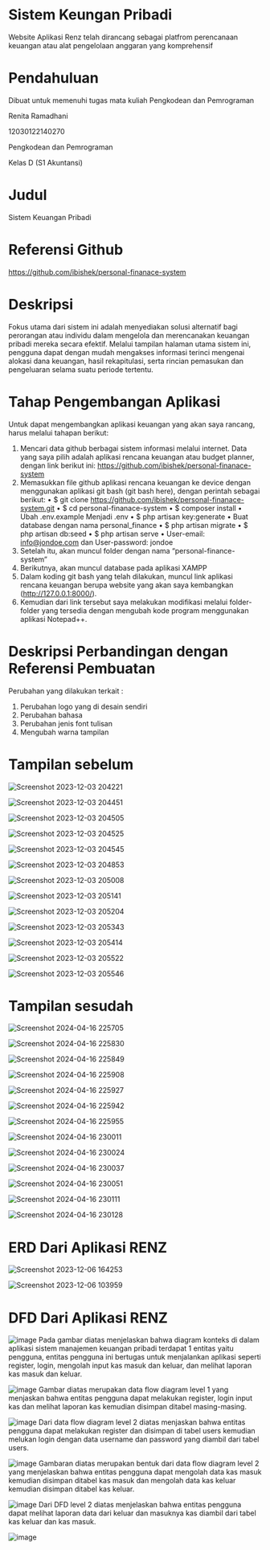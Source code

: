 # Sistem Keungan Pribadi
Website Aplikasi Renz telah dirancang sebagai platfrom perencanaan keuangan atau alat pengelolaan anggaran yang komprehensif

# Pendahuluan 
Dibuat untuk memenuhi tugas mata kuliah Pengkodean dan Pemrograman

Renita Ramadhani

12030122140270

Pengkodean dan Pemrograman 

Kelas D (S1 Akuntansi)

# Judul
Sistem Keuangan Pribadi

# Referensi Github 
https://github.com/ibishek/personal-finanace-system

# Deskripsi
Fokus utama dari sistem ini adalah menyediakan solusi alternatif bagi perorangan atau individu dalam mengelola dan merencanakan keuangan pribadi mereka secara efektif. Melalui tampilan halaman utama sistem ini, pengguna dapat dengan mudah mengakses informasi terinci mengenai alokasi dana keuangan, hasil rekapitulasi, serta rincian pemasukan dan pengeluaran selama suatu periode tertentu.

# Tahap Pengembangan Aplikasi
Untuk dapat mengembangkan aplikasi keuangan yang akan saya rancang, harus melalui tahapan berikut:
1.	Mencari data github berbagai sistem informasi melalui internet. 
Data yang saya pilih adalah aplikasi rencana keuangan atau budget planner, dengan link berikut ini: https://github.com/ibishek/personal-finanace-system
2.	Memasukkan file github aplikasi rencana keuangan ke device dengan menggunakan aplikasi git bash (git bash here), dengan perintah sebagai berikut:
•	$ git clone https://github.com/ibishek/personal-finanace-system.git
•	$ cd personal-finanace-system
•	$ composer install
•	Ubah .env.example Menjadi .env
•	$ php artisan key:generate
•	Buat database dengan nama personal_finance 
•	$ php artisan migrate
•	$ php artisan db:seed
•	$ php artisan serve
•	User-email: info@jondoe.com dan User-password: jondoe
3.	Setelah itu, akan muncul folder dengan nama “personal-finance-system” 
4.	Berikutnya, akan muncul database pada aplikasi XAMPP
5.	Dalam koding git bash yang telah dilakukan, muncul link aplikasi rencana keuangan berupa website yang akan saya kembangkan (http://127.0.0.1:8000/).
6.	Kemudian dari link tersebut saya melakukan modifikasi melalui folder-folder yang tersedia dengan mengubah kode program menggunakan aplikasi Notepad++.

# Deskripsi Perbandingan dengan Referensi Pembuatan
Perubahan yang dilakukan terkait :
1. Perubahan logo yang di desain sendiri
2. Perubahan bahasa
3. Perubahan jenis font tulisan
4. Mengubah warna tampilan
   
# Tampilan sebelum
![Screenshot 2023-12-03 204221](https://github.com/RenitaRamadhani/RenitaRamadhani-PengkodeanDanPemograman-Sistem-Keuangan-Pribadi/assets/153142982/269a00f4-bd20-4651-b715-c9a036f62e29)

![Screenshot 2023-12-03 204451](https://github.com/RenitaRamadhani/RenitaRamadhani-PengkodeanDanPemograman-Sistem-Keuangan-Pribadi/assets/153142982/0beb5572-6dfc-4148-94ea-afc0af742a3c)

![Screenshot 2023-12-03 204505](https://github.com/RenitaRamadhani/RenitaRamadhani-PengkodeanDanPemograman-Sistem-Keuangan-Pribadi/assets/153142982/3e2707ea-c8db-48c1-bcc5-b46b6591e78e)

![Screenshot 2023-12-03 204525](https://github.com/RenitaRamadhani/RenitaRamadhani-PengkodeanDanPemograman-Sistem-Keuangan-Pribadi/assets/153142982/a0ab47ec-927d-4cc4-8191-b5436c9bf90a)

![Screenshot 2023-12-03 204545](https://github.com/RenitaRamadhani/RenitaRamadhani-PengkodeanDanPemograman-Sistem-Keuangan-Pribadi/assets/153142982/b6e4e969-abf3-4ac9-8533-7d331ed92e9a)

![Screenshot 2023-12-03 204853](https://github.com/RenitaRamadhani/RenitaRamadhani-PengkodeanDanPemograman-Sistem-Keuangan-Pribadi/assets/153142982/ee9a7a3c-90ed-4b1b-9c83-0ee461d4b864)

![Screenshot 2023-12-03 205008](https://github.com/RenitaRamadhani/RenitaRamadhani-PengkodeanDanPemograman-Sistem-Keuangan-Pribadi/assets/153142982/9f40bbd2-73f5-4b97-8c59-a6ffd14e04d0)

![Screenshot 2023-12-03 205141](https://github.com/RenitaRamadhani/RenitaRamadhani-PengkodeanDanPemograman-Sistem-Keuangan-Pribadi/assets/153142982/59dcd217-2892-4988-9a59-ec7ed46c3558)

![Screenshot 2023-12-03 205204](https://github.com/RenitaRamadhani/RenitaRamadhani-PengkodeanDanPemograman-Sistem-Keuangan-Pribadi/assets/153142982/9436d8ab-fa1e-489b-af5d-aa7e471598fa)

![Screenshot 2023-12-03 205343](https://github.com/RenitaRamadhani/RenitaRamadhani-PengkodeanDanPemograman-Sistem-Keuangan-Pribadi/assets/153142982/394088d4-557d-4844-bdf3-df9cc5533a8f)

![Screenshot 2023-12-03 205414](https://github.com/RenitaRamadhani/RenitaRamadhani-PengkodeanDanPemograman-Sistem-Keuangan-Pribadi/assets/153142982/a6960cfe-591a-4e91-95e5-4921ad30e390)

![Screenshot 2023-12-03 205522](https://github.com/RenitaRamadhani/RenitaRamadhani-PengkodeanDanPemograman-Sistem-Keuangan-Pribadi/assets/153142982/52186586-cb45-46c2-863a-7dfe78002b3d)

![Screenshot 2023-12-03 205546](https://github.com/RenitaRamadhani/RenitaRamadhani-PengkodeanDanPemograman-Sistem-Keuangan-Pribadi/assets/153142982/0e3d27a6-db8e-43ba-b72f-b09c2a64f537)

# Tampilan sesudah

![Screenshot 2024-04-16 225705](https://github.com/RenitaRamadhani/RenitaRamadhani-PengkodeanDanPemograman-Sistem-Keuangan-Pribadi/assets/153142982/1059d324-100d-4096-94a6-be81723422d3)

![Screenshot 2024-04-16 225830](https://github.com/RenitaRamadhani/RenitaRamadhani-PengkodeanDanPemograman-Sistem-Keuangan-Pribadi/assets/153142982/db81b378-be4b-4b06-8375-a10bbe4d0372)

![Screenshot 2024-04-16 225849](https://github.com/RenitaRamadhani/RenitaRamadhani-PengkodeanDanPemograman-Sistem-Keuangan-Pribadi/assets/153142982/d57552bb-1cc8-419d-b106-19d29152ad99)

![Screenshot 2024-04-16 225908](https://github.com/RenitaRamadhani/RenitaRamadhani-PengkodeanDanPemograman-Sistem-Keuangan-Pribadi/assets/153142982/64b78704-ac69-47eb-9a2b-fda41fa441b1)

![Screenshot 2024-04-16 225927](https://github.com/RenitaRamadhani/RenitaRamadhani-PengkodeanDanPemograman-Sistem-Keuangan-Pribadi/assets/153142982/b652df10-b1b5-4788-9dda-9f4429f8f21b)

![Screenshot 2024-04-16 225942](https://github.com/RenitaRamadhani/RenitaRamadhani-PengkodeanDanPemograman-Sistem-Keuangan-Pribadi/assets/153142982/206c8216-ea07-45c0-a351-abecfd81dd0b)

![Screenshot 2024-04-16 225955](https://github.com/RenitaRamadhani/RenitaRamadhani-PengkodeanDanPemograman-Sistem-Keuangan-Pribadi/assets/153142982/0aafc719-3ed0-415f-aff4-5c8f5fd8c488)

![Screenshot 2024-04-16 230011](https://github.com/RenitaRamadhani/RenitaRamadhani-PengkodeanDanPemograman-Sistem-Keuangan-Pribadi/assets/153142982/26b66900-0441-4269-a3f0-75871950c0ad)

![Screenshot 2024-04-16 230024](https://github.com/RenitaRamadhani/RenitaRamadhani-PengkodeanDanPemograman-Sistem-Keuangan-Pribadi/assets/153142982/703d8a50-568f-4bda-b844-4dcc8194bf19)

![Screenshot 2024-04-16 230037](https://github.com/RenitaRamadhani/RenitaRamadhani-PengkodeanDanPemograman-Sistem-Keuangan-Pribadi/assets/153142982/8618d243-8afd-4994-82c1-f89cad3f8cdb)

![Screenshot 2024-04-16 230051](https://github.com/RenitaRamadhani/RenitaRamadhani-PengkodeanDanPemograman-Sistem-Keuangan-Pribadi/assets/153142982/3cdcc16a-98d5-4047-b80b-408986509c36)

![Screenshot 2024-04-16 230111](https://github.com/RenitaRamadhani/RenitaRamadhani-PengkodeanDanPemograman-Sistem-Keuangan-Pribadi/assets/153142982/f0663ae1-3a70-498a-8f44-0dc1895e5719)

![Screenshot 2024-04-16 230128](https://github.com/RenitaRamadhani/RenitaRamadhani-PengkodeanDanPemograman-Sistem-Keuangan-Pribadi/assets/153142982/1b00ab60-45ed-4096-80a5-ddaef14bc281)

# ERD Dari Aplikasi RENZ

![Screenshot 2023-12-06 164253](https://github.com/RenitaRamadhani/RenitaRamadhani-PengkodeanDanPemograman-Sistem-Keuangan-Pribadi/assets/153142982/4cc783f1-4e28-4dbc-9b3e-676439ec2ab6)

![Screenshot 2023-12-06 103959](https://github.com/RenitaRamadhani/RenitaRamadhani-PengkodeanDanPemograman-Sistem-Keuangan-Pribadi/assets/153142982/f2a34b7b-2b89-4026-97aa-0dd30f8d4f2e)

# DFD Dari Aplikasi RENZ

![image](https://github.com/RenitaRamadhani/RenitaRamadhani-PengkodeanDanPemograman-Sistem-Keuangan-Pribadi/assets/153142982/534a807a-da52-4748-9a8a-d880c9f6140d)
Pada gambar diatas menjelaskan bahwa diagram konteks di dalam aplikasi sistem manajemen keuangan pribadi terdapat 1 entitas yaitu pengguna, entitas pengguna ini bertugas untuk menjalankan aplikasi seperti register, login, mengolah input kas masuk dan keluar, dan melihat laporan kas masuk dan keluar.

![image](https://github.com/RenitaRamadhani/RenitaRamadhani-PengkodeanDanPemograman-Sistem-Keuangan-Pribadi/assets/153142982/f96dfc12-6640-488f-98bb-d340c312276c)
Gambar diatas merupakan data flow diagram level 1 yang menjaskan bahwa entitas pengguna dapat melakukan register, login input kas dan melihat laporan kas kemudian disimpan ditabel masing-masing.

![image](https://github.com/RenitaRamadhani/RenitaRamadhani-PengkodeanDanPemograman-Sistem-Keuangan-Pribadi/assets/153142982/2f40a48a-7811-4fe1-9ac2-212c070024af)
Dari data flow diagram level 2 diatas menjaskan bahwa entitas pengguna dapat melakukan register dan disimpan di tabel users kemudian melukan login dengan data username dan password yang diambil dari tabel users.

![image](https://github.com/RenitaRamadhani/RenitaRamadhani-PengkodeanDanPemograman-Sistem-Keuangan-Pribadi/assets/153142982/66b3b56d-ee58-45ee-8499-6d5d58f294ae)
Gambaran diatas merupakan bentuk dari data flow diagram level 2 yang menjelaskan bahwa entitas pengguna dapat mengolah data kas masuk kemudian disimpan ditabel kas masuk dan mengolah data kas keluar kemudian disimpan ditabel kas keluar.

![image](https://github.com/RenitaRamadhani/RenitaRamadhani-PengkodeanDanPemograman-Sistem-Keuangan-Pribadi/assets/153142982/779752ac-6697-416c-a725-be6dc7e32ebc)
Dari DFD level 2 diatas menjelaskan bahwa entitas pengguna dapat melihat laporan data dari keluar dan masuknya kas diambil dari tabel kas keluar dan kas masuk.

![image](https://github.com/RenitaRamadhani/RenitaRamadhani-PengkodeanDanPemograman-Sistem-Keuangan-Pribadi/assets/153142982/344ce53b-d9ea-4799-8ffa-329812435bef)




